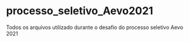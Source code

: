 # processo_seletivo_Aevo2021
Todos os arquivos utilizado durante o desafio do processo seletivo Aevo 2021
